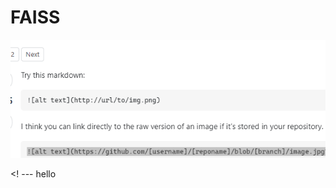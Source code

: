 # FAISS

![alt text](https://github.com/vvguard/notes/blob/main/image.png?raw=true)


<! ---  hello
